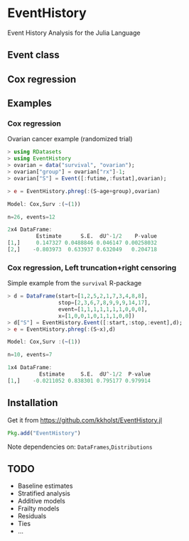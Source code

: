 # EventHistory

Event History Analysis for the Julia Language
  
## Event class

## Cox regression

## Examples

### Cox regression

Ovarian cancer example (randomized trial)
```julia
> using RDatasets
> using EventHistory
> ovarian = data("survival", "ovarian");
> ovarian["group"] = ovarian["rx"]-1;
> ovarian["S"] = Event([:futime,:fustat],ovarian);

> e = EventHistory.phreg(:(S~age+group),ovarian)

Model: Cox,Surv :(~(1))

n=26, events=12

2x4 DataFrame:
         Estimate      S.E.  dU^-1/2    P-value
[1,]     0.147327 0.0488846 0.046147 0.00258032
[2,]    -0.803973  0.633937 0.632049   0.204718


```

### Cox regression, Left truncation+right censoring
Simple example from the `survival` R-package
```julia
> d = DataFrame(start=[1,2,5,2,1,7,3,4,8,8],
                stop=[2,3,6,7,8,9,9,9,14,17],
                event=[1,1,1,1,1,1,1,0,0,0],
                x=[1,0,0,1,0,1,1,1,0,0])
> d["S"] = EventHistory.Event([:start,:stop,:event],d);
> e = EventHistory.phreg(:(S~x),d)

Model: Cox,Surv :(~(1))

n=10, events=7

1x4 DataFrame:
          Estimate     S.E.  dU^-1/2  P-value
[1,]    -0.0211052 0.838301 0.795177 0.979914

```

## Installation 

Get it from https://github.com/kkholst/EventHistory.jl
```julia
Pkg.add("EventHistory")
```

Note dependencies on: `DataFrames`,`Distributions`

## TODO

- Baseline estimates
- Stratified analysis
- Additive models
- Frailty models
- Residuals
- Ties
- ...
